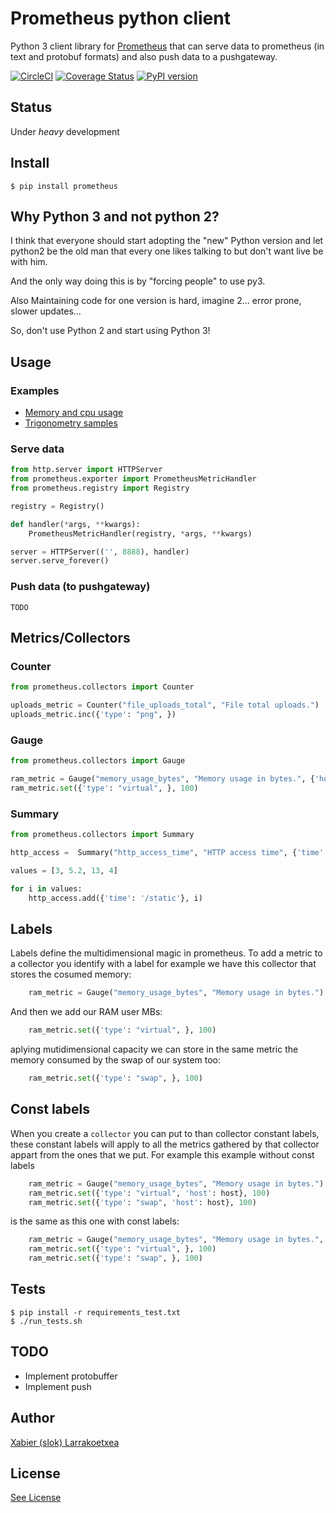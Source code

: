 
Prometheus python client
==================

Python 3 client library for [Prometheus](http://prometheus.io) that can
serve data to prometheus (in text and protobuf formats) and also push data
to a pushgateway.

[![CircleCI](https://circleci.com/gh/slok/prometheus-python.png?style=shield&circle-token=:circle-token)](https://circleci.com/gh/slok/prometheus-python)
[![Coverage Status](https://coveralls.io/repos/slok/prometheus-python/badge.svg?branch=master)](https://coveralls.io/r/slok/prometheus-python?branch=master)
[![PyPI version](https://badge.fury.io/py/prometheus.svg)](http://badge.fury.io/py/prometheus)


Status
------
Under *heavy* development


Install
-------

    $ pip install prometheus


Why Python 3 and not python 2?
-------------------------------

I think that everyone should start adopting the "new" Python version and let
python2 be the old man that every one likes talking to but don't want live be with him.

And the only way doing this is by "forcing people" to use py3.

Also Maintaining code for one version is hard, imagine 2... error prone, slower updates...

So, don't use Python 2 and start using Python 3!

Usage
-----

### Examples

* [Memory and cpu usage](examples/memory_cpu_usage_example.py)
* [Trigonometry samples](examples/trigonometry_example.py)

### Serve data

```python
from http.server import HTTPServer
from prometheus.exporter import PrometheusMetricHandler
from prometheus.registry import Registry

registry = Registry()

def handler(*args, **kwargs):
    PrometheusMetricHandler(registry, *args, **kwargs)

server = HTTPServer(('', 8888), handler)
server.serve_forever()
```

### Push data (to pushgateway)

    TODO

Metrics/Collectors
-------------------

### Counter

```python
from prometheus.collectors import Counter

uploads_metric = Counter("file_uploads_total", "File total uploads.")
uploads_metric.inc({'type': "png", })
```

### Gauge

```python
from prometheus.collectors import Gauge

ram_metric = Gauge("memory_usage_bytes", "Memory usage in bytes.", {'host': host})
ram_metric.set({'type': "virtual", }, 100)
```

### Summary

```python
from prometheus.collectors import Summary

http_access =  Summary("http_access_time", "HTTP access time", {'time': 'ms'})

values = [3, 5.2, 13, 4]

for i in values:
    http_access.add({'time': '/static'}, i)
```

Labels
------

Labels define the multidimensional magic in prometheus. To add a metric to a collector
you identify with a label for example we have this collector that stores the cosumed
memory:

```python
    ram_metric = Gauge("memory_usage_bytes", "Memory usage in bytes.")
```

And then we add our RAM user MBs:

```python
    ram_metric.set({'type': "virtual", }, 100)
```

aplying mutidimensional capacity we can store in the same metric the memory consumed by the
swap of our system too:

```python
    ram_metric.set({'type': "swap", }, 100)
```

Const labels
------------

When you create a `collector` you can put to than collector constant labels,
these constant labels will apply to all the metrics gathered by that collector
appart from the ones that we put. For example this example without const labels

```python
    ram_metric = Gauge("memory_usage_bytes", "Memory usage in bytes.")
    ram_metric.set({'type': "virtual", 'host': host}, 100)
    ram_metric.set({'type': "swap", 'host': host}, 100)
```

is the same as this one with const labels:

```python
    ram_metric = Gauge("memory_usage_bytes", "Memory usage in bytes.",  {'host': host})
    ram_metric.set({'type': "virtual", }, 100)
    ram_metric.set({'type': "swap", }, 100)
```

Tests
-----

    $ pip install -r requirements_test.txt
    $ ./run_tests.sh


TODO
----

* Implement protobuffer
* Implement push


Author
------

[Xabier (slok) Larrakoetxea](http://xlarrakoetxea.org)

License
-------

[See License](/LICENSE)